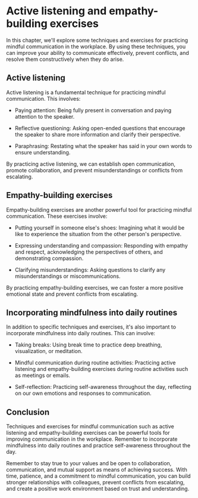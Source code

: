 Active listening and empathy-building exercises
==============================================================================================================

In this chapter, we'll explore some techniques and exercises for practicing mindful communication in the workplace. By using these techniques, you can improve your ability to communicate effectively, prevent conflicts, and resolve them constructively when they do arise.

Active listening
----------------

Active listening is a fundamental technique for practicing mindful communication. This involves:

* Paying attention: Being fully present in conversation and paying attention to the speaker.

* Reflective questioning: Asking open-ended questions that encourage the speaker to share more information and clarify their perspective.

* Paraphrasing: Restating what the speaker has said in your own words to ensure understanding.

By practicing active listening, we can establish open communication, promote collaboration, and prevent misunderstandings or conflicts from escalating.

Empathy-building exercises
--------------------------

Empathy-building exercises are another powerful tool for practicing mindful communication. These exercises involve:

* Putting yourself in someone else's shoes: Imagining what it would be like to experience the situation from the other person's perspective.

* Expressing understanding and compassion: Responding with empathy and respect, acknowledging the perspectives of others, and demonstrating compassion.

* Clarifying misunderstandings: Asking questions to clarify any misunderstandings or miscommunications.

By practicing empathy-building exercises, we can foster a more positive emotional state and prevent conflicts from escalating.

Incorporating mindfulness into daily routines
---------------------------------------------

In addition to specific techniques and exercises, it's also important to incorporate mindfulness into daily routines. This can involve:

* Taking breaks: Using break time to practice deep breathing, visualization, or meditation.

* Mindful communication during routine activities: Practicing active listening and empathy-building exercises during routine activities such as meetings or emails.

* Self-reflection: Practicing self-awareness throughout the day, reflecting on our own emotions and responses to communication.

Conclusion
----------

Techniques and exercises for mindful communication such as active listening and empathy-building exercises can be powerful tools for improving communication in the workplace. Remember to incorporate mindfulness into daily routines and practice self-awareness throughout the day.

Remember to stay true to your values and be open to collaboration, communication, and mutual support as means of achieving success. With time, patience, and a commitment to mindful communication, you can build stronger relationships with colleagues, prevent conflicts from escalating, and create a positive work environment based on trust and understanding.
